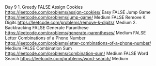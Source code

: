 Day 9	1. Greedy	FALSE	Assign Cookies	https://leetcode.com/problems/assign-cookies/	Easy
		FALSE	Jump Game	https://leetcode.com/problems/jump-game/	Medium
		FALSE	Remove K Digits	https://leetcode.com/problems/remove-k-digits/	Medium
	2. Backtracking	FALSE	Generate Paranthese	https://leetcode.com/problems/generate-parentheses/	Medium
		FALSE	Letter Combinations of a Phone Number 	https://leetcode.com/problems/letter-combinations-of-a-phone-number/	Medium
		FALSE	Combination Sum	https://leetcode.com/problems/combination-sum/	Medium
		FALSE	Word Search	https://leetcode.com/problems/word-search/	Medium
